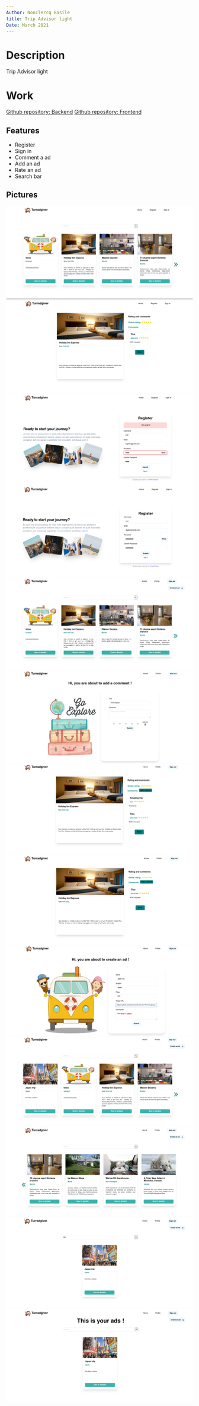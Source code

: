 ```yaml
---
Author: Nonclercq Basile
title: Trip Advisor light
Date: March 2021
---
```


# Description 

Trip Advisor light 

# Work 

[Github repository: Backend](https://github.com/easy-ma/zz2_ws_backend)
[Github repository: Frontend](https://github.com/easy-ma/zz2_ws_frontend)

## Features 

- Register
- Sign in
- Comment a ad
- Add an ad
- Rate an ad
- Search bar

## Pictures

![Home](../public/images/tripAdvisor/Home.png)
![Details](../public/images/tripAdvisor/details.png)
![Register part 1](../public/images/tripAdvisor/register1.png)
![Register part 2](../public/images/tripAdvisor/register2.png)
![Once Registered](../public/images/tripAdvisor/register3.png)
![Comment part 1](../public/images/tripAdvisor/comment.png)
![Comment part 2](../public/images/tripAdvisor/comment2.png)
![Once Commented](../public/images/tripAdvisor/details2.png)
![Add an ad part 1](../public/images/tripAdvisor/addAd1.png)
![Add an ad part 2](../public/images/tripAdvisor/addAd2.png)
![Home again](../public/images/tripAdvisor/home2.png)
![Search Bar](../public/images/tripAdvisor/searchBar.png)
![Profile](../public/images/tripAdvisor/profile.png)


